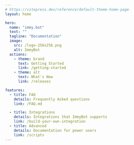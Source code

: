 ```yaml
---
# https://vitepress.dev/reference/default-theme-home-page
layout: home

hero:
  name: "immy.bot"
  text: ""
  tagline: "Documentation"
  image:
    src: /logo-256x256.png
    alt: ImmyBot
  actions:
    - theme: brand
      text: Getting Started
      link: /getting-started
    - theme: alt
      text: What's New
      link: /releases

features:
  - title: FAQ
    details: Frequently Asked questions
    link: /FAQ.md

  - title: Integrations
    details: Integrations that ImmyBot supports
    link: /build-your-own-integration
  - title: Advanced
    details: Documentation for power users
    link: /scripts
---
```

